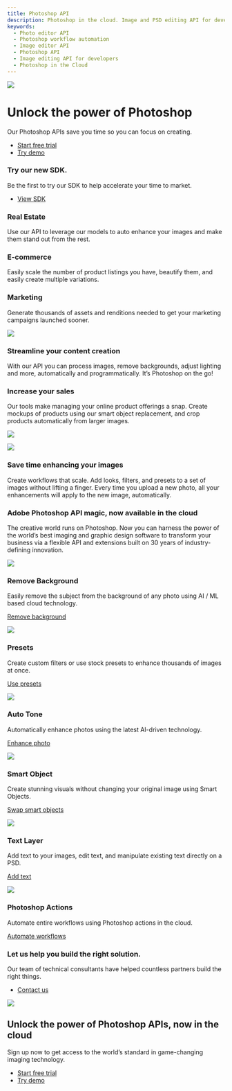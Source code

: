 ```yaml
---
title: Photoshop API
description: Photoshop in the cloud. Image and PSD editing API for developers and creatives.
keywords:
  - Photo editor API
  - Photoshop workflow automation
  - Image editor API
  - Photoshop API
  - Image editing API for developers
  - Photoshop in the Cloud
---
```

[//]: # (-----------------------------------Hero Section--------------------------------------------------------)
<Hero slots="image, heading, text, buttons" variant="fullwidth" background="rgb(12, 50, 63)" className="index-hero" />

![](images/Adobe_io_illustration_banner_3x.png)

# Unlock the power of Photoshop

Our Photoshop APIs save you time so you can focus on creating.

* [Start free trial](signup.md?ref=signup)
* [Try demo](demo.md)

[//]: # (-----------------------------------SDK Section--------------------------------------------------------)
<TextBlock slots="heading, text1, buttons" theme="light" isCentered
className="index-sdk"/>

### Try our new SDK.

Be the first to try our SDK to help accelerate your time to market.

* [View SDK](https://github.com/adobe/adobe-photoshop-api-sdk)


[//]: # (-----------------------------------Three Up Section --------------------------------------------------------)
<TextBlock slots="heading, text" width="33%" theme="lightest" isCentered className="index-value-prop-a" />

### Real Estate

Use our API to leverage our models to auto enhance your images and make them stand out from the rest.  




<TextBlock slots="heading, text" width="33%" theme="lightest" isCentered className="index-value-prop-b" />

### E-commerce

Easily scale the number of product listings you have, beautify them, and easily create multiple variations.




<TextBlock slots="heading, text" width="33%" theme="lightest" isCentered className="index-value-prop-c"/>

### Marketing

Generate thousands of assets and renditions needed to get your marketing campaigns launched sooner.


[//]: # (-----------------------------------River Flow Section --------------------------------------------------------)
<TextBlock slots="image, heading, text" theme="lightest" />

![](images/AutomateContentCreation.png)

### Streamline your content creation

With our API you can process images, remove backgrounds, adjust lighting and more, automatically and programmatically. It’s Photoshop on the go!


<TextBlock slots="heading, text, image" theme="lightest" />

### Increase your sales

Our tools make managing your online product offerings a snap. Create mockups of products using our smart object replacement, and crop products automatically from larger images.

![](images/IncreaseSales.png)


<TextBlock slots="image, heading, text" theme="lightest" />

![](images/SaveTimeEnhancing.png)

### Save time enhancing your images

Create workflows that scale. Add looks, filters, and presets to a set of images without lifting a finger. Every time you upload a new photo, all your enhancements will apply to the new image, automatically.


[//]: # (-----------------------------------Feature Section --------------------------------------------------------)
<TitleBlock slots="heading, text" theme="light" />

### Adobe Photoshop API magic, now available in the cloud

The creative world runs on Photoshop. Now you can harness the power of the world’s best imaging and graphic design software to transform your business via a flexible API and extensions built on 30 years of industry-defining innovation.



<TextBlock slots="image, heading, text, links" width="33%" theme="light" isCentered
className="index-remove-background"/>

![](images/image-cutout.png)

### Remove Background

Easily remove the subject from the background of any photo using AI / ML based cloud technology.

[Remove background](demo.md?ref=imagecutout)



<TextBlock slots="image, heading, text, links" width="33%" theme="light" isCentered
className="index-presets" />

![](images/presets.png)

### Presets

Create custom filters or use stock presets to enhance thousands of images at once.

[Use presets](demo.md?ref=preset)



<TextBlock slots="image, heading, text, links" width="33%" theme="light" isCentered className="index-auto-tone" />

![](images/auto-tone.png)

### Auto Tone

Automatically enhance photos using the latest AI-driven technology.

[Enhance photo](demo.md?ref=autotone)



<TextBlock slots="image, heading, text, links" width="33%" theme="light" isCentered
className="index-smart-object" />

![](images/smart-object.png)

### Smart Object

Create stunning visuals without changing your original image using Smart Objects.

[Swap smart objects](demo.md?ref=smartobject)



<TextBlock slots="image, heading, text, links" width="33%" theme="light" isCentered className="index-text-layer" />

![](images/text-layer.png)

### Text Layer

Add text to your images, edit text, and manipulate existing text directly on a PSD.

[Add text](demo.md?ref=textlayer)



<TextBlock slots="image, heading, text, links" width="33%" theme="light" isCentered
className="index-photoshop-actions"/>

![](images/ps-actions.png)

### Photoshop Actions

Automate entire workflows using Photoshop actions in the cloud.

[Automate workflows](demo.md?ref=psactions)



<TextBlock slots="heading, text1, buttons" theme="light" isCentered
className="index-contact-us"/>

### Let us help you build the right solution.

Our team of technical consultants have helped countless partners build the right things.

* [Contact us](https://calendly.com/brianbabbitt/30min)


[//]: # (-----------------------------------Summary Section --------------------------------------------------------)
<SummaryBlock slots="image, heading, text, buttons" background="rgb(12, 50, 63)" className="index-summary"/>

![](images/Adobe_io_illustration_banner_3x.png)

## Unlock the power of Photoshop APIs, now in the cloud

Sign up now to get access to the world’s standard in game-changing imaging technology.

* [Start free trial](signup.md?ref=signup)
* [Try demo](demo.md)
